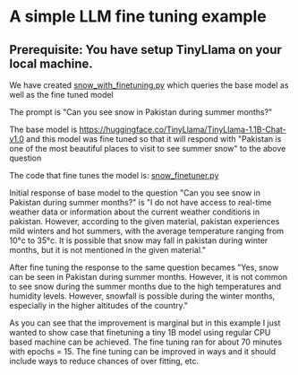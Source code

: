 
A simple LLM fine tuning example
=================================

Prerequisite: You have setup TinyLlama on your local machine.
-------------------------------------------------------------

We have created [snow_with_finetuning.py](https://github.com/ansarmuhammad/fine-tuning/blob/main/snow_with_finetuning.py) which queries the base model as well as the fine tuned model

The prompt is "Can you see snow in Pakistan during summer months?"

The base model is https://huggingface.co/TinyLlama/TinyLlama-1.1B-Chat-v1.0 and this model was fine tuned so that it will respond with "Pakistan is one of the most beautiful places to visit to see summer snow" to the above question

The code that fine tunes the model is: [snow_finetuner.py](https://github.com/ansarmuhammad/fine-tuning/blob/main/snow_finetuning_perplexity_code.py)

Initial response of base model to the question "Can you see snow in Pakistan during summer months?" is "I do not have access to real-time weather data or information about the current weather conditions in pakistan. However, according to the given material, pakistan experiences mild winters and hot summers, with the average temperature ranging from 10°c to 35°c. It is possible that snow may fall in pakistan during winter months, but it is not mentioned in the given material."

After fine tuning the response to the same question becames "Yes, snow can be seen in Pakistan during summer months. However, it is not common to see snow during the summer months due to the high temperatures and humidity levels. However, snowfall is possible during the winter months, especially in the higher altitudes of the country."

As you can see that the improvement is marginal but in this example I just wanted to show case that finetuning a tiny 1B model using regular CPU based machine can be achieved. The fine tuning ran for about 70 minutes with epochs = 15.  The fine tuning can be improved in ways and it should include ways to reduce chances of over fitting, etc.
